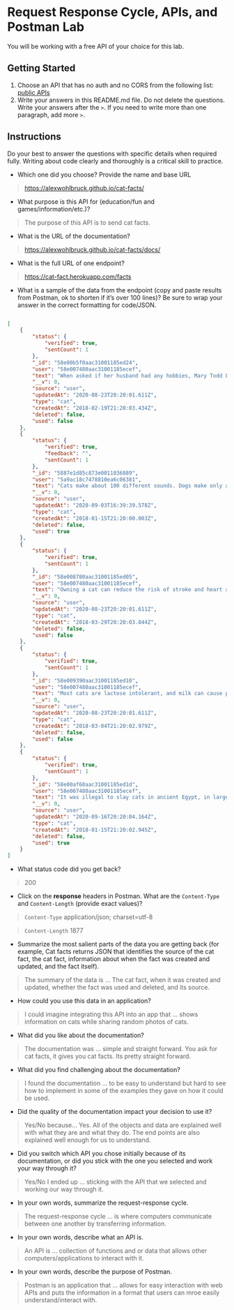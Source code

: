 # Request Response Cycle, APIs, and Postman Lab

You will be working with a free API of your choice for this lab.

## Getting Started

1. Choose an API that has no auth and no CORS from the following list: [public APIs](https://github.com/public-apis/public-apis)
1. Write your answers in this README.md file. Do not delete the questions. Write your answers after the `>`. If you need to write more than one paragraph, add more `>`.

## Instructions

Do your best to answer the questions with specific details when required fully. Writing about code clearly and thoroughly is a critical skill to practice. 

- Which one did you choose? Provide the name and base URL

> https://alexwohlbruck.github.io/cat-facts/

- What purpose is this API for (education/fun and games/information/etc.)?

> The purpose of this API is to send cat facts.

- What is the URL of the documentation?

> https://alexwohlbruck.github.io/cat-facts/docs/

- What is the full URL of one endpoint?

> https://cat-fact.herokuapp.com/facts

- What is a sample of the data from the endpoint (copy and paste results from Postman, ok to shorten if it’s over 100 lines)? Be sure to wrap your answer in the correct formatting for code/JSON.

```json

[
    {
        "status": {
            "verified": true,
            "sentCount": 1
        },
        "_id": "58e00b5f0aac31001185ed24",
        "user": "58e007480aac31001185ecef",
        "text": "When asked if her husband had any hobbies, Mary Todd Lincoln is said to have replied \"cats.\"",
        "__v": 0,
        "source": "user",
        "updatedAt": "2020-08-23T20:20:01.611Z",
        "type": "cat",
        "createdAt": "2018-02-19T21:20:03.434Z",
        "deleted": false,
        "used": false
    },
    {
        "status": {
            "verified": true,
            "feedback": "",
            "sentCount": 1
        },
        "_id": "5887e1d85c873e0011036889",
        "user": "5a9ac18c7478810ea6c06381",
        "text": "Cats make about 100 different sounds. Dogs make only about 10.",
        "__v": 0,
        "source": "user",
        "updatedAt": "2020-09-03T16:39:39.578Z",
        "type": "cat",
        "createdAt": "2018-01-15T21:20:00.003Z",
        "deleted": false,
        "used": true
    },
    {
        "status": {
            "verified": true,
            "sentCount": 1
        },
        "_id": "58e008780aac31001185ed05",
        "user": "58e007480aac31001185ecef",
        "text": "Owning a cat can reduce the risk of stroke and heart attack by a third.",
        "__v": 0,
        "source": "user",
        "updatedAt": "2020-08-23T20:20:01.611Z",
        "type": "cat",
        "createdAt": "2018-03-29T20:20:03.844Z",
        "deleted": false,
        "used": false
    },
    {
        "status": {
            "verified": true,
            "sentCount": 1
        },
        "_id": "58e009390aac31001185ed10",
        "user": "58e007480aac31001185ecef",
        "text": "Most cats are lactose intolerant, and milk can cause painful stomach cramps and diarrhea. It's best to forego the milk and just give your cat the standard: clean, cool drinking water.",
        "__v": 0,
        "source": "user",
        "updatedAt": "2020-08-23T20:20:01.611Z",
        "type": "cat",
        "createdAt": "2018-03-04T21:20:02.979Z",
        "deleted": false,
        "used": false
    },
    {
        "status": {
            "verified": true,
            "sentCount": 1
        },
        "_id": "58e00af60aac31001185ed1d",
        "user": "58e007480aac31001185ecef",
        "text": "It was illegal to slay cats in ancient Egypt, in large part because they provided the great service of controlling the rat population.",
        "__v": 0,
        "source": "user",
        "updatedAt": "2020-09-16T20:20:04.164Z",
        "type": "cat",
        "createdAt": "2018-01-15T21:20:02.945Z",
        "deleted": false,
        "used": true
    }
]

```

- What status code did you get back?

> 200

- Click on the **response** headers in Postman. What are the `Content-Type` and `Content-Length` (provide exact values)?

> `Content-Type` application/json; charset=utf-8

> `Content-Length` 1877

- Summarize the most salient parts of the data you are getting back (for example, Cat facts returns JSON that identifies the source of the cat fact, the cat fact, information about when the fact was created and updated, and the fact itself).

> The summary of the data is ... The cat fact, when it was created and updated, whether the fact was used and deleted, and its source. 

- How could you use this data in an application?

> I could imagine integrating this API into an app that ... shows information on cats while sharing random photos of cats. 

- What did you like about the documentation?

> The documentation was ... simple and straight forward. You ask for cat facts, it gives you cat facts. Its pretty straight forward.

- What did you find challenging about the documentation?

> I found the documentation ... to be easy to understand but hard to see how to implement in some of the examples they gave on how it could be used.

- Did the quality of the documentation impact your decision to use it?

> Yes/No because... Yes. All of the objects and data are explained well with what they are and what they do. The end points are also explained well enough for us to understand.

- Did you switch which API you chose initially because of its documentation, or did you stick with the one you selected and work your way through it?

> Yes/No I ended up ... sticking with the API that we selected and working our way through it.

- In your own words, summarize the request-response cycle.

> The request-response cycle ... is where computers communicate between one another by transferring information.

- In your own words, describe what an API is.

> An API is ...  collection of functions and or data that allows other computers/applications to interact with it.

- In your own words, describe the purpose of Postman.

> Postman is an application that ... allows for easy interaction with web APIs and puts the information in a format that users can mroe easily understand/interact with.
